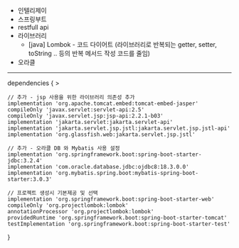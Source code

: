 + 인텔리제이 <Br>
+ 스프링부트 <Br>
+ restfull api <Br>
+ 라이브러리
	+ [java] Lombok - 코드 다이어트 (라이브러리로 반복되는 getter, setter, toString .. 등의 반복 메서드 작성 코드를 줄임)
+ 오라클 <Br>

---

dependencies { >

	// 추가 - jsp 사용을 위한 라이브러리 의존성 추가
	implementation 'org.apache.tomcat.embed:tomcat-embed-jasper'
	compileOnly 'javax.servlet:servlet-api:2.5'
	compileOnly 'javax.servlet.jsp:jsp-api:2.2.1-b03'
	implementation 'jakarta.servlet:jakarta.servlet-api'
	implementation 'jakarta.servlet.jsp.jstl:jakarta.servlet.jsp.jstl-api'
	implementation 'org.glassfish.web:jakarta.servlet.jsp.jstl'

	// 추가 - 오라클 DB 와 Mybatis 사용 설정
	implementation 'org.springframework.boot:spring-boot-starter-jdbc:3.2.4'
	implementation 'com.oracle.database.jdbc:ojdbc8:18.3.0.0'
	implementation 'org.mybatis.spring.boot:mybatis-spring-boot-starter:3.0.3'

	// 프로젝트 생성시 기본제공 및 선택
	implementation 'org.springframework.boot:spring-boot-starter-web'
	compileOnly 'org.projectlombok:lombok'
	annotationProcessor 'org.projectlombok:lombok'
	providedRuntime 'org.springframework.boot:spring-boot-starter-tomcat'
	testImplementation 'org.springframework.boot:spring-boot-starter-test'
	
}
